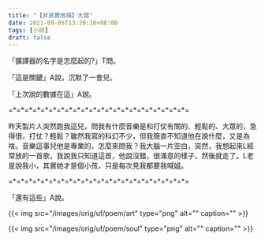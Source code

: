 ```yaml
---
title: "【非真實地場】大眾"
date: 2021-09-05T13:29:10+08:00
tags: [小說]
draft: false
---
```


「擴譯器的名字是怎麼起的?」T問。

「這是關鍵」A說，沉默了一會兒。

「上次說的數據在這」A說。

=\*=\*=\*=\*=\*=\*=\*=\*=\*=\*=\*=\*=\*=\*=\*=\*=\*=\*=\*=\*=\*=\*=

昨天製片人突然跑我這兒，問我有什麼音樂是和打仗有關的、輕鬆的、大眾的，急得很，打仗？輕鬆？雖然我寫的科幻不少，但我簡直不知道他在說什麼，又是為啥。音樂這事兒他是專業的，怎麼來問我？我大腦一片空白，突然，我想起來L經常放的一首歌，我說我只知道這首，他說沒錯，很滿意的樣子，然後就走了。L老是說我小，其實她才是個小孩，只是每次見我都要我喊姐。

=\*=\*=\*=\*=\*=\*=\*=\*=\*=\*=\*=\*=\*=\*=\*=\*=\*=\*=\*=\*=\*=\*=

「還有這些」A說。

{{< img src="/images/orig/uf/poem/art" type="png" alt="" caption="" >}}

{{< img src="/images/orig/uf/poem/soul" type="png" alt="" caption="" >}}
